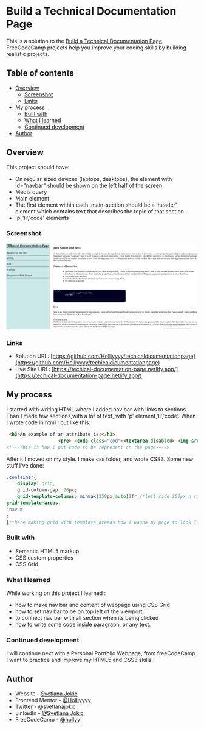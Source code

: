 # Build a Technical Documentation Page

This is a solution to the [Build a Technical Documentation Page](https://techical-documentation-page.netlify.app/).
FreeCodeCamp projects help you improve your coding skills by building realistic projects.

## Table of contents

- [Overview](#overview)
  - [Screenshot](#screenshot)
  - [Links](#links)
- [My process](#my-process)
  - [Built with](#built-with)
  - [What I learned](#what-i-learned)
  - [Continued development](#continued-development)
- [Author](#author)

## Overview

This project should have:

- On regular sized devices (laptops, desktops), the element with id="navbar" should be shown on the left half of the screen. 
- Media query
- Main element
- The first element within each .main-section should be a 'header' element which contains text that describes the topic of that section.
- 'p','li','code' elements

### Screenshot

![site](design/ss-desktop.png)

### Links

- Solution URL: [https://github.com/Holllyyyy/techicaldicumentationpage](https://github.com/Holllyyyy/techicaldicumentationpage)
- Live Site URL: [https://techical-documentation-page.netlify.app/](https://techical-documentation-page.netlify.app/)

## My process

I started with writing HTML where I added nav bar with links to sections. Than I made few sections,with a lot of text, with 'p' element,'li','code'. When I wrote code in html  I put like this:

```html
 <h3>An example of an attribute is:</h3>
                   <pre> <code class="cod"><textarea disabled> <img src="mydog.jpg" alt="A photo of my dog." > </textarea></code></pre>
<!---This is how I put code to be represent on the page---->

```

After it I moved on my style. I make css folder, and wrote CSS3.
Some new stuff I've done:

```css
.container{
    display: grid;
    grid-column-gap: 20px;
    grid-template-columns: minmax(250px,auto)1fr;/*left side 250px n right side taking all space n 1 fr is how big it is*/
grid-template-areas: 
'nav m'
;
}/*here making grid with template areaas how I wanna my page to look like, grid gap is just space between them. Ive done this projects as a main of practicing CSS Grid, but there is still some issues I have to fix, formobile devices*/

```

### Built with

- Semantic HTML5 markup
- CSS custom properties
- CSS Grid

### What I learned

While working on this project I learned :
- how to make nav bar and content of webpage using CSS Grid
- how to set nav bar to be on top left of the viewport
- to connect nav bar with all section when its being clicked
- how to write some code inside paragraph, or any text.


### Continued development

I will continue next with a Personal Portfolio Webpage, from freeCodeCamp. I want to practice and improve my HTML5 and CSS3 skills.

## Author

- Website - [Svetlana Jokic](https://my-portfolio-hollyy.netlify.app/)
- Frontend Mentor - [@Holllyyyy](https://www.frontendmentor.io/profile/Holllyyyy)
- Twitter - [@svetlanajokic](https://twitter.com/svetlanajokic)
- LinkedIn - [@Svetlana Jokic](https://www.linkedin.com/in/svetlana-jokic-787432100/)
- FreeCodeCamp - [@hollyy](https://www.freecodecamp.org/hollyy)
